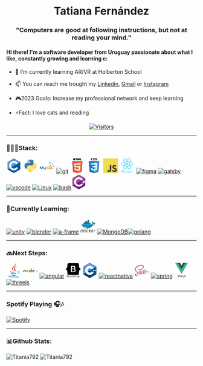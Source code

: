 <!--

**Titania792/Titania792** is a ✨ _special_ ✨ repository because its `README.md` (this file) appears on your GitHub profile.

-->

<h1  align="center">Tatiana Fernández</h1>

<h3  align="center">"Computers are good at following instructions, but not at reading your mind."</h3>

#### Hi there! I'm a software developer from Uruguay passionate about what I like, constantly growing and learning c:

- 🌱 I’m currently learning AR/VR at Holberton School

- 📫 You can reach me trought my [Linkedin](https://www.linkedin.com/in/tatiana-fern%C3%A1ndez-846b6a230/), [Gmail](mailto:tatifernandez34@gmail.com) or [Instagram](https://www.instagram.com/tati_792/)

- 🎮2023 Goals: Increase my professional network and keep learning

- ⚡Fact: I love cats and reading

<div  align="center">

[![Visitors](https://api.visitorbadge.io/api/visitors?path=https%3A%2F%2Fgithub.com%2FTitania792&label=VISITORS&labelColor=%23697689&countColor=%232ccce4)](https://visitorbadge.io/status?path=https%3A%2F%2Fgithub.com%2FTitania792)

<div  />

<div  align="left">

---  
### 👩🏻‍💻Stack:


<a  href="https://www.cprogramming.com/"  target="_blank"  rel="noreferrer"><img  src="https://raw.githubusercontent.com/devicons/devicon/master/icons/c/c-original.svg"  alt="c"  width="40"  height="40"/></a>   <a  href="https://www.python.org"  target="_blank"  rel="noreferrer"><img  src="https://raw.githubusercontent.com/devicons/devicon/master/icons/python/python-original.svg"  alt="python"  width="40"  height="40"/></a>  <a  href="https://www.mysql.com/"  target="_blank"  rel="noreferrer"><img  src="https://raw.githubusercontent.com/devicons/devicon/master/icons/mysql/mysql-original-wordmark.svg"  alt="mysql"  width="40"  height="40"/></a>  <a  href="https://git-scm.com/"  target="_blank"  rel="noreferrer"><img  src="https://www.vectorlogo.zone/logos/git-scm/git-scm-icon.svg"  alt="git"  width="40"  height="40"/></a>  <a  href="https://www.w3.org/html/"  target="_blank"  rel="noreferrer"><img  src="https://raw.githubusercontent.com/devicons/devicon/master/icons/html5/html5-original-wordmark.svg"  alt="html5"  width="40"  height="40"/></a>  <a  href="https://www.w3schools.com/css/"  target="_blank"  rel="noreferrer"><img  src="https://raw.githubusercontent.com/devicons/devicon/master/icons/css3/css3-original-wordmark.svg"  alt="css3"  width="40"  height="40"/></a>  <a  href="https://developer.mozilla.org/en-US/docs/Web/JavaScript"  target="_blank"  rel="noreferrer"><img  src="https://raw.githubusercontent.com/devicons/devicon/master/icons/javascript/javascript-original.svg"  alt="javascript"  width="40"  height="40"/></a>  <a  href="https://reactjs.org/"  target="_blank"  rel="noreferrer"><img  src="https://raw.githubusercontent.com/devicons/devicon/master/icons/react/react-original-wordmark.svg"  alt="react"  width="40"  height="40"/></a>  <a  href="https://www.gatsbyjs.com/Gatsby-Monogram.svg"  target="_blank"  rel="noreferrer"><img  src="https://www.figma.com/"  alt="figma"  width="40"  height="40"/></a>  <a  href="https://www.gatsbyjs.com/docs/"  target="_blank"  rel="noreferrer"><img  src="https://www.vectorlogo.zone/logos/figma/figma-icon.svg"  alt="gatsby"  width="40"  height="40"/></a>  <a  href="https://code.visualstudio.com/docs"  target="_blank"  rel="noreferrer"><img  src="https://code.visualstudio.com/assets/images/code-stable.png"  alt="vscode"  width="40"  height="40"/></a>  <a  href="https://docs.kernel.org/"  target="_blank"  rel="noreferrer"><img  src="https://www.vectorlogo.zone/logos/linux/linux-icon.svg"  alt="Linux"  width="40"  height="40"/></a> <a  href="https://www.gnu.org/software/bash/manual/bashref.html"  target="_blank"  rel="noreferrer"><img  src="https://bashlogo.com/img/symbol/png/full_colored_dark.png"  alt="bash"  width="40"  height="40"/></a><a  href="https://learn.microsoft.com/en-us/dotnet/csharp/"  target="_blank"  rel="noreferrer"><img  src="https://raw.githubusercontent.com/devicons/devicon/master/icons/csharp/csharp-original.svg"  alt="csharp"  width="40"  height="40"/></a> 


---
### 🌱Currently Learning:

<a  href="https://unity.com/"  target="_blank"  rel="noreferrer"><img  src="https://www.vectorlogo.zone/logos/unity3d/unity3d-icon.svg"  alt="unity"  width="40"  height="40"/></a>  <a  href="https://www.blender.org/"  target="_blank"  rel="noreferrer"><img  src="https://download.blender.org/branding/community/blender_community_badge_white.svg"  alt="blender"  width="40"  height="40"/></a>  <a  href="https://aframe.io/docs/1.4.0/introduction/"  target="_blank"  rel="noreferrer"><img  src="https://upload.wikimedia.org/wikipedia/commons/archive/9/92/20180929131746%21A-Frame_logo.png"  alt="a-frame"  width="40"  height="40"/></a> <a  href="https://www.docker.com/"  target="_blank"  rel="noreferrer"><img  src="https://raw.githubusercontent.com/devicons/devicon/master/icons/docker/docker-original-wordmark.svg"  alt="docker"  width="40"  height="40"/></a> <a  href="https://www.mongodb.com/"  target="_blank"  rel="noreferrer"><img  src="https://www.vectorlogo.zone/logos/mongodb/mongodb-icon.svg"  alt="MongoDB"  width="40"  height="40"/></a><a  href="https://go.dev/"  target="_blank"  rel="noreferrer"><img  src="https://go.dev/blog/go-brand/Go-Logo/SVG/Go-Logo_LightBlue.svg"  alt="golang"  width="40"  height="40"/></a>

---
### 🔜Next Steps:

<a  href="https://www.java.com"  target="_blank"  rel="noreferrer"><img  src="https://raw.githubusercontent.com/devicons/devicon/master/icons/java/java-original.svg"  alt="java"  width="40"  height="40"/></a>  <a  href="https://nodejs.org"  target="_blank"  rel="noreferrer"><img  src="https://raw.githubusercontent.com/devicons/devicon/master/icons/nodejs/nodejs-original-wordmark.svg"  alt="nodejs"  width="40"  height="40"/></a>  <a  href="https://angular.io"  target="_blank"  rel="noreferrer"><img  src="https://angular.io/assets/images/logos/angular/angular.svg"  alt="angular"  width="40"  height="40"/></a> <a  href="https://getbootstrap.com"  target="_blank"  rel="noreferrer"><img  src="https://raw.githubusercontent.com/devicons/devicon/master/icons/bootstrap/bootstrap-plain-wordmark.svg"  alt="bootstrap"  width="40"  height="40"/></a>  <a  href="https://www.w3schools.com/cpp/"  target="_blank"  rel="noreferrer"><img  src="https://raw.githubusercontent.com/devicons/devicon/master/icons/cplusplus/cplusplus-original.svg"  alt="cplusplus"  width="40"  height="40"/></a>  <a  href="https://reactnative.dev/"  target="_blank"  rel="noreferrer"><img  src="https://reactnative.dev/img/header_logo.svg"  alt="reactnative"  width="40"  height="40"/></a>  <a  href="https://sass-lang.com"  target="_blank"  rel="noreferrer"><img  src="https://raw.githubusercontent.com/devicons/devicon/master/icons/sass/sass-original.svg"  alt="sass"  width="40"  height="40"/></a>  <a  href="https://spring.io/"  target="_blank"  rel="noreferrer"><img  src="https://www.vectorlogo.zone/logos/springio/springio-icon.svg"  alt="spring"  width="40"  height="40"/></a>  <a  href="https://vuejs.org/"  target="_blank"  rel="noreferrer"><img  src="https://raw.githubusercontent.com/devicons/devicon/master/icons/vuejs/vuejs-original-wordmark.svg"  alt="vuejs"  width="40"  height="40"/></a>  <a  href="https://threejs.org/"  target="_blank"  rel="noreferrer"><img  src="https://global.discourse-cdn.com/standard17/uploads/threejs/original/2X/b/be2f75f72751c11cbe1593c69a99a52900bf12cb.svg"  alt="threejs"  width="40"  height="40"/></a>


---
### Spotify Playing 🎧🎶
[![Spotify](https://spotify-now-playing-titania792.vercel.app/api/spotify)](https://open.spotify.com/user/kazuna79)

<div  />

---
### 📊Github Stats:
<img  src="https://github-readme-stats-titania792.vercel.app//api?username=Titania792&show_icons=true&count_private=true&theme=cobalt&hide_border=true&hide=issues,contribs"  alt="Titania792" /> <img  src="https://github-readme-stats-titania792.vercel.app/api/top-langs/?username=Titania792&layout=compact&langs_count=10&hide=Shaderlab,HLSL&hide_border=true&theme=cobalt"  alt="Titania792" />
